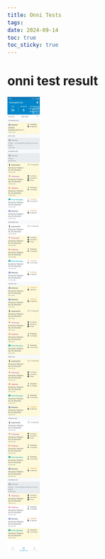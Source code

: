 ```yaml
---
title: Onni Tests
tags: 
date: 2024-09-14
toc: true
toc_sticky: true
---
```



# onni test result 

![](../_asset/Screenshot_20240914_074811_OONI%20Probe.jpg)


